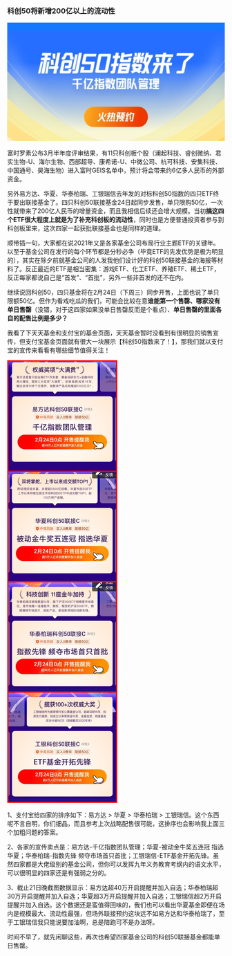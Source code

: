 ### 科创50将新增200亿以上的流动性

![联接宣传图](../img/kc50-lj-1.jpg) 

富时罗素公布3月半年度评审结果，有11只科创板个股（澜起科技、睿创微纳、君实生物-U、海尔生物、西部超导、康希诺-U、中微公司、杭可科技、安集科技、中国通号、昊海生物）进入富时GEIS名单中，预计将会带来约6亿多人民币的外部资金。

另外易方达、华夏、华泰柏瑞、工银瑞信去年发的对标科创50指数的四只ETF终于要出联接基金了。四只科创50联接基金24日起同步发售，单只限购50亿，一次性就带来了200亿人民币的增量资金，而且我相信后续还会增大规模。当初**搞这四个ETF很大程度上就是为了补充科创板的流动性**，同时也是方便普通投资者参与到科创板里来，这次四家一起获批联接基金也是同样的道理。

顺带插一句，大家都在说2021年又是各家基金公司布局行业主题ETF的关键年。以至于基金公司在发行的每个环节都是分秒必争（毕竟ETF的先发优势是极为明显的），其实在除夕前就基金公司的人发我他们设计好的科创50联接基金的海报等材料了。反正最近的ETF是相当密集：游戏ETF、化工ETF、养殖ETF、稀土ETF，反正每家都说自己是“首发”、“首批”，另外一些非首发的还不在内。

继续说回科创50，四只基金将在2月24日（下周三）同步开售，上面也说了单只限额50亿。但作为看戏吃瓜的我们，可能会比较在意**谁能第一个售罄、哪家没有单日售罄**（没错，对于这四家如果没单日售罄反而是个看点）、**单日售罄的里面各自的配售比例是多少？**

我看了下天天基金和支付宝的基金页面，天天基金暂时没看到有很明显的销售宣传，但支付宝基金页面就有很大一块展示【科创50指数来了！】，那我们就以支付宝的宣传来看看有哪些细节值得关注！

![四家宣传图](../img/kc50-lj-2.jpg)

1、支付宝给四家的排序如下：易方达 > 华夏 > 华泰柏瑞 > 工银瑞信。这个东西呢不言自明，你们细品，而且参考上次战略配售很可能，这排序也会影响我上面三个加粗问题的答案。

2、各家的宣传卖点是：易方达-千亿指数团队管理；华夏-被动金牛奖五连冠 指选华夏；华泰柏瑞-指数先锋 频夺市场首只首批；工银瑞信-ETF基金开拓先锋。虽然四家都是大佬级别的基金公司，但你可以发挥九年义务教育考纲内的语文水平，可以很明显的四家还是有强弱之分的。

3、截止21日晚截图数据显示：易方达超40万开启提醒并加入自选；华泰柏瑞超30万开启提醒并加入自选；华夏超3万开启提醒并加入自选；工银瑞信超2万开启提醒并加入自选。这个数据还是蛮值得回味的，我们也可以看出华夏基金即便在场内是规模最大、流动性最强，但场外联接预约这块远不如易方达和华泰柏瑞了，至于工银瑞信我只能说要加油啊，总是陪跑可不是办法呀。

时间不早了，就先闲聊这些，再次也希望四家基金公司的科创50联接基金都能单日售罄。

